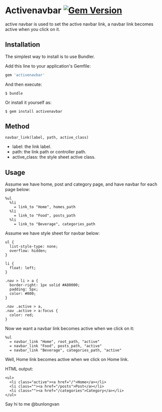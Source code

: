 # Activenavbar [![Gem Version](https://badge.fury.io/rb/activenavbar.svg)](http://badge.fury.io/rb/activenavbar)

active navbar is used to set the active navbar link, a navbar link becomes active when you click on it.


## Installation

The simplest way to install is to use Bundler.

Add this line to your application's Gemfile:

```ruby
gem 'activenavbar'
```

And then execute:

    $ bundle

Or install it yourself as:

    $ gem install activenavbar

## Method

    navbar_link(label, path, active_class)

- label: the link label.
- path: the link path or controller path.
- active_class: the style sheet active class.

## Usage

Assume we have home, post and category page, and have navbar for each page below:

    %ul
      %li
        = link_to "Home", homes_path
      %li
        = link_to "Food", posts_path
      %li
        = link_to "Beverage", categories_path

Assume we have style sheet for navbar below:

    ul {
      list-style-type: none;
      overflow: hidden;
    }

    li {
      float: left;
    }

    .nav > li > a {
      border-right: 1px solid #A80000;
      padding: 5px;
      color: #000;
    }

    .nav .active > a,
    .nav .active > a:focus {
      color: red;
    }

Now we want a navbar link becomes active when we click on it:

    %ul
      = navbar_link "Home", root_path, "active"
      = navbar_link "Food", posts_path, "active"
      = navbar_link "Beverage", categories_path, "active"

Well, Home link becomes active when we click on Home link.

HTML output:

    <ul>
      <li class="active"><a href="/">Home</a></li>
      <li class=""><a href="/posts">Post</a></li>
      <li class=""><a href="/categories">Category</a></li>
    </ul>

Say hi to me @bunlongvan
